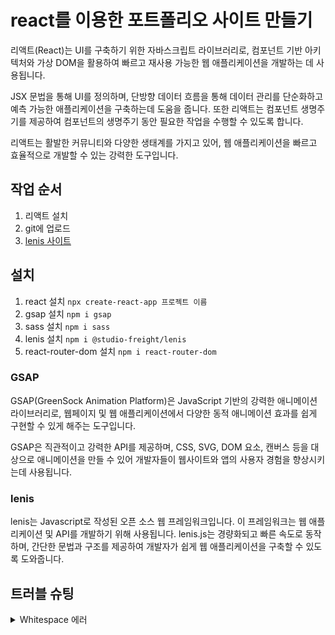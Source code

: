 # react를 이용한 포트폴리오 사이트 만들기
리액트(React)는 UI를 구축하기 위한 자바스크립트 라이브러리로, 컴포넌트 기반 아키텍처와 가상 DOM을 활용하여 빠르고 재사용 가능한 웹 애플리케이션을 개발하는 데 사용됩니다.   
   
JSX 문법을 통해 UI를 정의하며, 단방향 데이터 흐름을 통해 데이터 관리를 단순화하고 예측 가능한 애플리케이션을 구축하는데 도움을 줍니다. 또한 리액트는 컴포넌트 생명주기를 제공하여 컴포넌트의 생명주기 동안 필요한 작업을 수행할 수 있도록 합니다.   
   
리액트는 활발한 커뮤니티와 다양한 생태계를 가지고 있어, 웹 애플리케이션을 빠르고 효율적으로 개발할 수 있는 강력한 도구입니다.   
   
## 작업 순서
1. 리액트 설치
2. git에 업로드
3. [lenis 사이트](https://github.com/studio-freight/lenis)

## 설치
1. react 설치 `npx create-react-app 프로젝트 이름`
2. gsap 설치 `npm i gsap`
3. sass 설치 `npm i sass`
4. lenis 설치 `npm i @studio-freight/lenis`
5. react-router-dom 설치 `npm i react-router-dom`

### GSAP
GSAP(GreenSock Animation Platform)은 JavaScript 기반의 강력한 애니메이션 라이브러리로, 웹페이지 및 웹 애플리케이션에서 다양한 동적 애니메이션 효과를 쉽게 구현할 수 있게 해주는 도구입니다.    
   
GSAP은 직관적이고 강력한 API를 제공하며, CSS, SVG, DOM 요소, 캔버스 등을 대상으로 애니메이션을 만들 수 있어 개발자들이 웹사이트와 앱의 사용자 경험을 향상시키는데 사용됩니다.   

### lenis
lenis는 Javascript로 작성된 오픈 소스 웹 프레임워크입니다. 이 프레임워크는 웹 애플리케이션 및 API를 개발하기 위해 사용됩니다. lenis.js는 경량화되고 빠른 속도로 동작하며, 간단한 문법과 구조를 제공하여 개발자가 쉽게 웹 애플리케이션을 구축할 수 있도록 도와줍니다.   
   
## 트러블 슈팅
<details>
<summary>Whitespace 에러</summary>
유닉스 시스템에서는 한 줄의 끝이 LF(Line Feed)로 이루어지는 반면,   
윈도우에서는 줄 하나가 CR(Carriage Return)와 LF(Line Feed), 즉 CRLF로   이루어지는데, Git이 이 둘 중 어느 쪽을 선택할지 혼란이 온 것이다. 

해결방법   
`git config --global core.autocrlf true // 시스템 전체에 적용`   
`git config core.autocrlf true // 해당 프로젝트에만 적용`   

에러 메시지 끄기
`git config --global core.safecrlf false`
</details>
